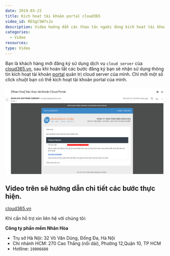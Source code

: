 ```yaml
---
date: 2019-03-22
title: Kích hoạt tài khoản portal cloud365
video_id: RESgC5W7sJo
description: Video hướng dẫn các thao tác người dùng kích hoạt tài khoản portal cloud365.
categories:
  - Video
resources:
type: Video
---
```


Bạn là khách hàng mới đăng ký sử dụng dịch vụ `cloud server` của <a href="https://cloud365.vn/" target="_blank">cloud365.vn</a>, sau khi hoàn tất các bước đăng ký bạn sẽ nhận sử dụng thông tin kích hoạt tài khoản <a href="https://portal.cloud365.vn/user/login/" target="_blank">portal</a> quản trị cloud server của mình. Chỉ mới một số click chuột bạn có thể kích hoạt tài khoản portal của mình.

![](/images/img-kich-hoat-tai-khoan-video/Screenshot_1264.png)

Video trên sẽ hướng dẫn chi tiết các bước thực hiện.
---
<a href="https://cloud365.vn/" target="_blank">cloud365.vn</a>

Khi cần hỗ trợ xin liên hệ với chúng tôi:

**Công ty phần mềm Nhân Hòa**
- Trụ sở Hà Nội: 32 Võ Văn Dũng, Đống Đa, Hà Nội
- Chi nhánh HCM: 270 Cao Thắng (nối dài), Phường 12,Quận 10, TP HCM
- Hotline: `19006680`